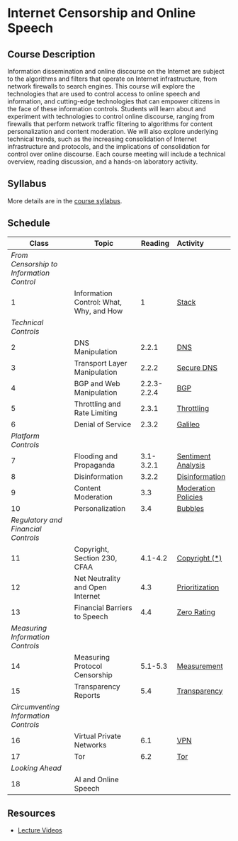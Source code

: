 # Internet Censorship and Online Speech

## Course Description 

Information dissemination and online discourse on the Internet are
subject to the algorithms and filters that operate on Internet
infrastructure, from network firewalls to search engines. This course
will explore the technologies that are used to control access to online
speech and information, and cutting-edge technologies that can empower
citizens in the face of these information controls. Students will learn
about and experiment with technologies to control online discourse,
ranging from firewalls that perform network traffic filtering to
algorithms for content personalization and content moderation. We will
also explore underlying technical trends, such as the increasing
consolidation of Internet infrastructure and protocols, and the
implications of consolidation for control over online discourse. Each
course meeting will include a technical overview, reading discussion,
and a hands-on laboratory activity.

## Syllabus

More details are in the [course syllabus](syllabus.md).

## Schedule


| **Class**                                | **Topic**                               | **Reading** | **Activity**                                        |
|------------------------------------------|-----------------------------------------|-------------|:----------------------------------------------------|
| *From Censorship to Information Control* |                                         |             |                                                     |
| 1                                        | Information Control: What, Why, and How | 1           | [Stack](activities/full-stack.md)                   |
| *Technical Controls*                     |                                         |             |                                                     |
| 2                                        | DNS Manipulation                        | 2.2.1       | [DNS](activities/dns.md)                            |
| 3                                        | Transport Layer Manipulation            | 2.2.2       | [Secure DNS](activities/secure-dns.md)              |
| 4                                        | BGP and Web Manipulation                | 2.2.3-2.2.4 | [BGP](activities/bgp.md)                            |
| 5                                        | Throttling and Rate Limiting            | 2.3.1       | [Throttling](activities/throttling.md)              |
| 6                                        | Denial of Service                       | 2.3.2       | [Galileo](activities/ddos.md)                       |
| *Platform Controls*                      |                                         |             |                                                     |
| 7                                        | Flooding and Propaganda                 | 3.1-3.2.1   | [Sentiment Analysis](activities/automation.md)      |
| 8                                        | Disinformation                          | 3.2.2       | [Disinformation](activities/disinformation.md)      |
| 9                                        | Content Moderation                      | 3.3         | [Moderation Policies](activities/moderation.md)     |
| 10                                       | Personalization                         | 3.4         | [Bubbles](activities/bubbles.md)                    |
| *Regulatory and Financial Controls*      |                                         |             |                                                     |
| 11                                       | Copyright, Section 230, CFAA    <br/>   | 4.1-4.2     | [Copyright (*)](activities/copyright.md)            |
| 12                                       | Net Neutrality and Open Internet        | 4.3         | [Prioritization](activities/prioritization.md)      |
| 13                                       | Financial Barriers to Speech            | 4.4         | [Zero Rating](activities/old/zero-rating-debate.md) |
| *Measuring Information Controls*         |                                         |             |
| 14                                       | Measuring Protocol Censorship           | 5.1-5.3     | [Measurement](activities/measurement.md)            |
| 15                                       | Transparency Reports                    | 5.4         | [Transparency](activities/transparency.md)          |
| *Circumventing Information Controls*     |                                         |             |                                                     |
| 16                                       | Virtual Private Networks                | 6.1         | [VPN](activities/vpn.md)                            |
| 17                                       | Tor                                     | 6.2         | [Tor](activities/tor.md)                            |
| *Looking Ahead*                          |                                         |             |                                                     | 
| 18                                       | AI and Online Speech                    |             |                                                     |

## Resources

* [Lecture
  Videos](https://youtube.com/playlist?list=PLpherdrLyny9vAH3GUofYRu4Ig8wY9Lho)
